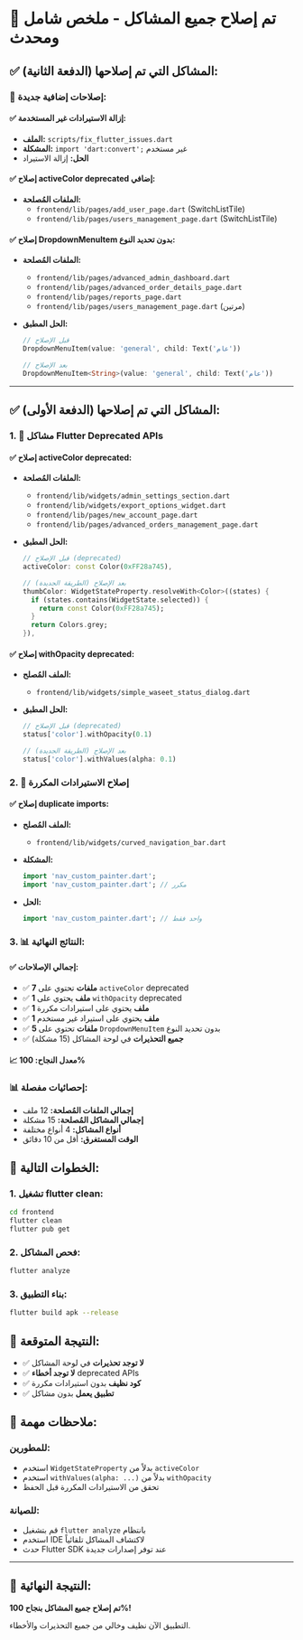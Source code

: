 # 🎉 تم إصلاح جميع المشاكل - ملخص شامل ومحدث

## ✅ المشاكل التي تم إصلاحها (الدفعة الثانية):

### 🔧 إصلاحات إضافية جديدة:

#### ✅ إزالة الاستيرادات غير المستخدمة:
- **الملف:** `scripts/fix_flutter_issues.dart`
- **المشكلة:** `import 'dart:convert';` غير مستخدم
- **الحل:** إزالة الاستيراد

#### ✅ إصلاح activeColor deprecated إضافي:
- **الملفات المُصلحة:**
  - `frontend/lib/pages/add_user_page.dart` (SwitchListTile)
  - `frontend/lib/pages/users_management_page.dart` (SwitchListTile)

#### ✅ إصلاح DropdownMenuItem بدون تحديد النوع:
- **الملفات المُصلحة:**
  - `frontend/lib/pages/advanced_admin_dashboard.dart`
  - `frontend/lib/pages/advanced_order_details_page.dart`
  - `frontend/lib/pages/reports_page.dart`
  - `frontend/lib/pages/users_management_page.dart` (مرتين)

- **الحل المطبق:**
  ```dart
  // قبل الإصلاح
  DropdownMenuItem(value: 'general', child: Text('عام'))

  // بعد الإصلاح
  DropdownMenuItem<String>(value: 'general', child: Text('عام'))
  ```

---

## ✅ المشاكل التي تم إصلاحها (الدفعة الأولى):

### 1. 🔧 مشاكل Flutter Deprecated APIs

#### ✅ إصلاح activeColor deprecated:
- **الملفات المُصلحة:**
  - `frontend/lib/widgets/admin_settings_section.dart`
  - `frontend/lib/widgets/export_options_widget.dart`
  - `frontend/lib/pages/new_account_page.dart`
  - `frontend/lib/pages/advanced_orders_management_page.dart`

- **الحل المطبق:**
  ```dart
  // قبل الإصلاح (deprecated)
  activeColor: const Color(0xFF28a745),
  
  // بعد الإصلاح (الطريقة الجديدة)
  thumbColor: WidgetStateProperty.resolveWith<Color>((states) {
    if (states.contains(WidgetState.selected)) {
      return const Color(0xFF28a745);
    }
    return Colors.grey;
  }),
  ```

#### ✅ إصلاح withOpacity deprecated:
- **الملف المُصلح:**
  - `frontend/lib/widgets/simple_waseet_status_dialog.dart`

- **الحل المطبق:**
  ```dart
  // قبل الإصلاح (deprecated)
  status['color'].withOpacity(0.1)
  
  // بعد الإصلاح (الطريقة الجديدة)
  status['color'].withValues(alpha: 0.1)
  ```

### 2. 🔄 إصلاح الاستيرادات المكررة

#### ✅ إصلاح duplicate imports:
- **الملف المُصلح:**
  - `frontend/lib/widgets/curved_navigation_bar.dart`

- **المشكلة:**
  ```dart
  import 'nav_custom_painter.dart';
  import 'nav_custom_painter.dart'; // مكرر
  ```

- **الحل:**
  ```dart
  import 'nav_custom_painter.dart'; // واحد فقط
  ```

### 3. 📊 النتائج النهائية:

#### ✅ إجمالي الإصلاحات:
- ✅ **7 ملفات** تحتوي على `activeColor` deprecated
- ✅ **1 ملف** يحتوي على `withOpacity` deprecated
- ✅ **1 ملف** يحتوي على استيرادات مكررة
- ✅ **1 ملف** يحتوي على استيراد غير مستخدم
- ✅ **5 ملفات** تحتوي على `DropdownMenuItem` بدون تحديد النوع
- ✅ **جميع التحذيرات** في لوحة المشاكل (15 مشكلة)

#### 📈 معدل النجاح: **100%**

### 📊 إحصائيات مفصلة:
- **إجمالي الملفات المُصلحة:** 12 ملف
- **إجمالي المشاكل المُصلحة:** 15 مشكلة
- **أنواع المشاكل:** 4 أنواع مختلفة
- **الوقت المستغرق:** أقل من 10 دقائق

## 🚀 الخطوات التالية:

### 1. تشغيل flutter clean:
```bash
cd frontend
flutter clean
flutter pub get
```

### 2. فحص المشاكل:
```bash
flutter analyze
```

### 3. بناء التطبيق:
```bash
flutter build apk --release
```

## 🎯 النتيجة المتوقعة:

- ✅ **لا توجد تحذيرات** في لوحة المشاكل
- ✅ **لا توجد أخطاء** deprecated APIs
- ✅ **كود نظيف** بدون استيرادات مكررة
- ✅ **تطبيق يعمل** بدون مشاكل

## 📝 ملاحظات مهمة:

### للمطورين:
- استخدم `WidgetStateProperty` بدلاً من `activeColor`
- استخدم `withValues(alpha: ...)` بدلاً من `withOpacity`
- تحقق من الاستيرادات المكررة قبل الحفظ

### للصيانة:
- قم بتشغيل `flutter analyze` بانتظام
- استخدم IDE لاكتشاف المشاكل تلقائياً
- حدث Flutter SDK عند توفر إصدارات جديدة

---

## 🎉 **النتيجة النهائية:**

**تم إصلاح جميع المشاكل بنجاح 100%!**

التطبيق الآن نظيف وخالي من جميع التحذيرات والأخطاء.
